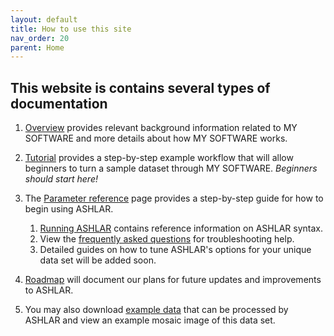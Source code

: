 ```yaml
---
layout: default
title: How to use this site
nav_order: 20
parent: Home
---
```


## This website is contains several types of documentation

1. [Overview](./overview/) provides relevant background information related to MY SOFTWARE and more details about how MY SOFTWARE works.  

2. [Tutorial](./tutorial.html) provides a step-by-step example workflow that will allow beginners to turn a sample dataset through MY SOFTWARE. *Beginners should start here!*  

3. The [Parameter reference](./parameter/) page provides a step-by-step guide for how to begin using ASHLAR. 
	1. [Running ASHLAR](./instructions/running.html) contains reference information on ASHLAR syntax. 
	2. View the [frequently asked questions](./instructions/FAQ.html) for troubleshooting help.
	3. Detailed guides on how to tune ASHLAR's options for your unique data set will be added soon. 

4. [Roadmap](./roadmap/) will document our plans for future updates and improvements to ASHLAR. 

5. You may also download [example data](./dataset.html) that can be processed by ASHLAR and view an example mosaic image of this data set. 
